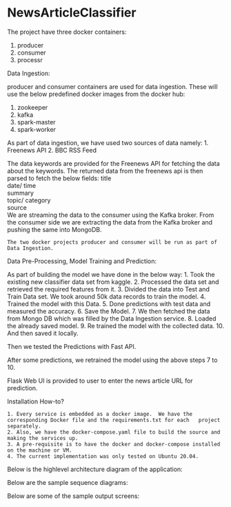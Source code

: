 # NewsArticleClassifier
The project have three docker containers:
1. producer
2. consumer
3. processr

Data Ingestion:

producer and consumer containers are used for data ingestion. These will use the below predefined docker images from the docker hub:
  1. zookeeper
  2. kafka
  3. spark-master
  4. spark-worker
  
   As part of data ingestion, we have used two sources of data namely:
     1. Freenews API
     2. BBC RSS Feed
      
   The data keywords are provided for the Freenews API for fetching the data about the keywords.  The returned data from the freenews api is then parsed to fetch the below fields:
    title<br/>
	date/ time<br/>
	summary<br/>
	topic/ category<br/>
	source<br/>
	We are streaming the data to the consumer using the Kafka broker.
	From the consumer side we are extracting the data from the Kafka broker and pushing the same into MongoDB.
     
    The two docker projects producer and consumer will be run as part of Data Ingestion.

Data Pre-Processing, Model Training and Prediction:

   As part of building the model we have done in the below way:
     1. Took the existing new classifier data set from kaggle.
     2. Processed the data set and retrieved the required features from it. 
     3. Divided the data into Test and Train Data set. We took around 50k data records to train the model.
     4. Trained the model with this Data.
     5. Done predictions with test data and measured the accuracy.
     6. Save the Model.
     7. We then fetched the data from Mongo DB which was filled by the Data Ingestion service.
     8. Loaded the already saved model.
     9. Re trained the model with the collected data.
     10. And then saved it locally.
 
  Then we tested the Predictions with Fast API. 
  
  After some predictions, we retrained the model using the above steps 7 to 10.
  
  Flask Web UI is provided to user to enter the news article URL for prediction.
  
Installation How-to?

    1. Every service is embedded as a docker image.  We have the corresponding Docker file and the requirements.txt for each   project separately.
	2. Also, we have the docker-compose.yaml file to build the source and making the services up.
	3. A pre-requisite is to have the docker and docker-compose installed on the machine or VM.
	4. The current implementation was only tested on Ubuntu 20.04.
	
Below is the highlevel architecture diagram of the application:


Below are the sample sequence diagrams:


Below are some of the sample output screens:


